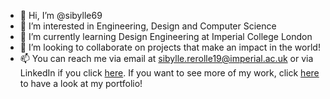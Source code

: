 - 👋 Hi, I’m @sibylle69
- 👀 I’m interested in Engineering, Design and Computer Science
- 🌱 I’m currently learning Design Engineering at Imperial College London
- 💞️ I’m looking to collaborate on projects that make an impact in the world!
- 📫 You can reach me via email at sibylle.rerolle19@imperial.ac.uk or via LinkedIn if you click [here](linkedin.com/in/sibylle-rerolle-b539431a2).
If you want to see more of my work, click [here](sibyllererolle.wixsite.com/monsite) to have a look at my portfolio! 

<!---
sibylle69/sibylle69 is a ✨ special ✨ repository because its `README.md` (this file) appears on your GitHub profile.
You can click the Preview link to take a look at your changes.
--->
